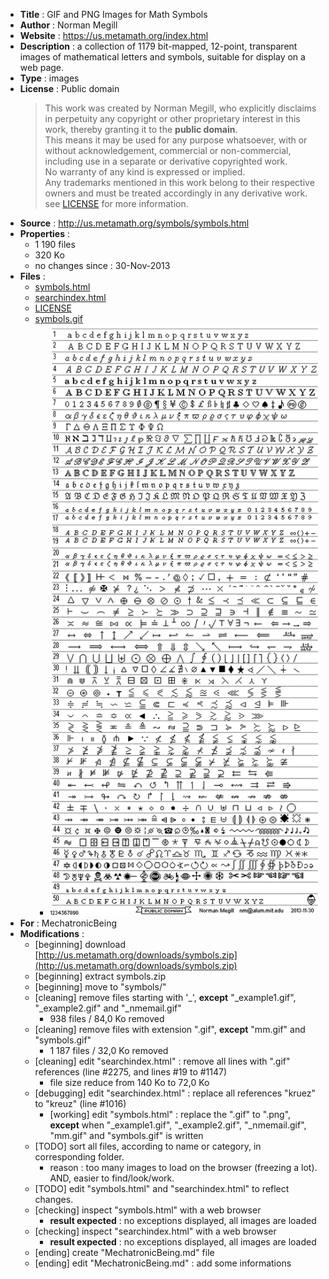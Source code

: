 ﻿- **Title** : GIF and PNG Images for Math Symbols
- **Author** : Norman Megill
- **Website** : https://us.metamath.org/index.html
- **Description** : a collection of 1179 bit-mapped, 12-point, transparent images of mathematical letters and symbols, suitable for display on a web page.
- **Type** : images
- **License** : Public domain
  > This work was created by Norman Megill, who explicitly disclaims in perpetuity any copyright or other proprietary interest in this work, thereby granting it to the **public domain**.  
  > This means it may be used for any purpose whatsoever, with or without acknowledgement, commercial or non-commercial, including use in a separate or derivative copyrighted work.  
  > No warranty of any kind is expressed or implied.  
  > Any trademarks mentioned in this work belong to their respective owners and must be treated accordingly in any derivative work.  
  > see [LICENSE](LICENSE) for more information.  
- **Source** : http://us.metamath.org/symbols/symbols.html
- **Properties** : 
  - 1 190 files
  - 320 Ko
  - no changes since : 30-Nov-2013
- **Files** : 
  - [symbols.html](symbols.html)
  - [searchindex.html](searchindex.html)
  - [LICENSE](LICENSE)
  - [symbols.gif](symbols.gif)
    - ![symbols.gif](symbols.gif)
- **For** : MechatronicBeing
- **Modifications** :
  - [beginning] download [http://us.metamath.org/downloads/symbols.zip](http://us.metamath.org/downloads/symbols.zip)
  - [beginning] extract symbols.zip
  - [beginning] move to "symbols/"
  - [cleaning] remove files starting with '_', **except** "_example1.gif", "_example2.gif" and "_nmemail.gif"
    * 938 files / 84,0 Ko removed
  - [cleaning] remove files with extension ".gif", **except** "mm.gif" and "symbols.gif"
    * 1 187 files / 32,0 Ko removed
  - [cleaning] edit "searchindex.html" : remove all lines with ".gif" references (line #2275, and lines #19 to #1147)
    * file size reduce from 140 Ko to 72,0 Ko
  - [debugging] edit "searchindex.html" : replace all references "kruez" to "kreuz" (line #1016)
    * [working] edit "symbols.html" : replace the ".gif" to ".png", **except** when "_example1.gif", "_example2.gif", "_nmemail.gif", "mm.gif" and "symbols.gif" is written
  - [TODO] sort all files, according to name or category, in corresponding folder.
    * reason : too many images to load on the browser (freezing a lot). AND, easier to find/look/work.
  - [TODO] edit "symbols.html" and "searchindex.html" to reflect changes.
  - [checking] inspect "symbols.html" with a web browser 
    * **result expected** : no exceptions displayed, all images are loaded
  - [checking] inspect "searchindex.html" with a web browser 
    * **result expected** : no exceptions displayed, all images are loaded
  - [ending] create "MechatronicBeing.md" file
  - [ending] edit "MechatronicBeing.md" : add some informations
  